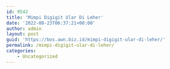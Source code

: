 ```yaml
---
id: 9542
title: 'Mimpi Digigit Ular Di Leher'
date: '2022-08-23T06:37:21+00:00'
author: admin
layout: post
guid: 'https://bos.awn.biz.id/mimpi-digigit-ular-di-leher/'
permalink: /mimpi-digigit-ular-di-leher/
categories:
    - Uncategorized
---
```


